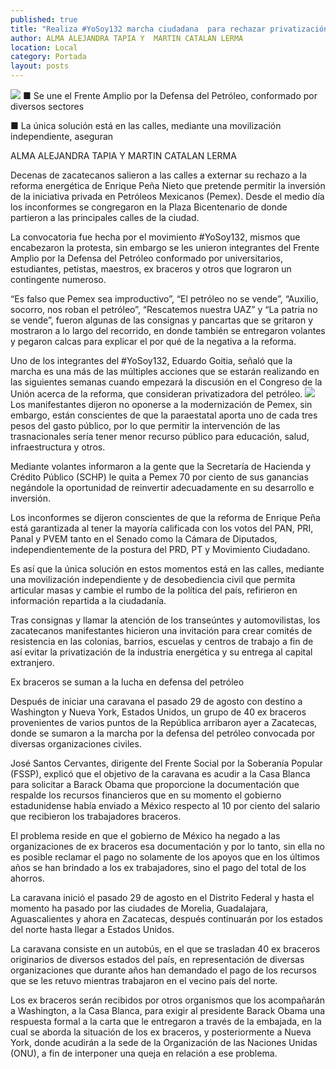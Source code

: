 ```yaml
---
published: true
title: "Realiza #YoSoy132 marcha ciudadana  para rechazar privatización de Pemex"
author: ALMA ALEJANDRA TAPIA Y  MARTIN CATALAN LERMA
location: Local
category: Portada
layout: posts
---
```


![](http://i.imgur.com/7C2eq4Hm.jpg)
■ Se une el Frente Amplio por la Defensa del Petróleo, conformado por diversos sectores

■ La única solución está en las calles, mediante una movilización independiente, aseguran

ALMA ALEJANDRA TAPIA Y  MARTIN CATALAN LERMA

Decenas de zacatecanos salieron a las calles a externar su rechazo a la reforma energética de Enrique Peña Nieto que pretende permitir la inversión de la iniciativa privada en Petróleos Mexicanos (Pemex). Desde el medio día los inconformes se congregaron en la Plaza Bicentenario de donde partieron a las principales calles de la ciudad.

La convocatoria fue hecha por el movimiento #YoSoy132, mismos que encabezaron la protesta, sin embargo se les unieron integrantes del Frente Amplio por la Defensa del Petróleo conformado por universitarios, estudiantes, petistas, maestros, ex braceros y otros que lograron un contingente numeroso.

“Es falso que Pemex sea improductivo”, “El petróleo no se vende”, “Auxilio, socorro, nos roban el petróleo”, “Rescatemos nuestra UAZ” y “La patria no se vende”, fueron algunas de las consignas y pancartas que se gritaron y mostraron a lo largo del recorrido, en donde también se entregaron volantes y pegaron calcas para explicar el por qué de la negativa a la reforma.

Uno de los integrantes del #YoSoy132, Eduardo Goitia, señaló que la marcha es una más de las múltiples acciones que se estarán realizando en las siguientes semanas cuando empezará la discusión en el Congreso de la Unión acerca de la reforma, que consideran privatizadora del petróleo.
![](http://i.imgur.com/enr776mm.jpg)
Los manifestantes dijeron no oponerse a la modernización de Pemex, sin embargo, están conscientes de que la paraestatal aporta uno de cada tres pesos del gasto público, por lo que permitir la intervención de las trasnacionales sería tener menor recurso público para educación, salud, infraestructura y otros.

Mediante volantes informaron a la gente que la Secretaría de Hacienda y Crédito Público (SCHP) le quita a Pemex 70 por ciento de sus ganancias negándole la oportunidad de reinvertir adecuadamente en su desarrollo e inversión. 

Los inconformes se dijeron conscientes de que la reforma de Enrique Peña está garantizada al tener la mayoría calificada con los votos del PAN, PRI, Panal y PVEM tanto en el Senado como la Cámara de Diputados, independientemente de la postura del PRD, PT y Movimiento Ciudadano.

Es así que la única solución en estos momentos está en las calles, mediante una movilización independiente y de desobediencia civil que permita articular masas y cambie el rumbo de la política del país, refirieron en información repartida a la ciudadanía. 

Tras consignas y llamar la atención de los transeúntes y  automovilistas, los zacatecanos manifestantes hicieron una invitación para crear comités de resistencia en las colonias, barrios, escuelas y centros de trabajo a fin de así evitar la privatización de la industria energética y su entrega al capital extranjero. 

Ex braceros se suman a la lucha en defensa del petróleo

Después de iniciar una caravana el pasado 29 de agosto con destino a Washington y Nueva York, Estados Unidos, un grupo de 40 ex braceros provenientes de varios puntos de la República arribaron ayer a Zacatecas, donde se sumaron a la marcha por la defensa del petróleo convocada por diversas organizaciones civiles.

José Santos Cervantes, dirigente del Frente Social por la Soberanía Popular (FSSP), explicó que el objetivo de la caravana es acudir a la Casa Blanca para solicitar a Barack Obama que proporcione la documentación que respalde los recursos financieros que en su momento el gobierno estadunidense había enviado a México respecto al 10 por ciento del salario que recibieron los trabajadores braceros.

El problema reside en que el gobierno de México ha negado a las organizaciones de ex braceros esa documentación y por lo tanto, sin ella no es posible reclamar el pago no solamente de los apoyos que en los últimos años se han brindado a los ex trabajadores, sino el pago del total de los ahorros.

La caravana inició el pasado 29 de agosto en el Distrito Federal y hasta el momento ha pasado por las ciudades de Morelia, Guadalajara, Aguascalientes y ahora en Zacatecas, después continuarán por los estados del norte hasta llegar a Estados Unidos.

La caravana consiste en un autobús, en el que se trasladan 40 ex braceros originarios de diversos estados del país, en representación de diversas organizaciones que durante años han demandado el pago de los recursos que se les retuvo mientras trabajaron en el vecino país del norte.

Los ex braceros serán recibidos por otros organismos que los acompañarán a Washington, a la Casa Blanca, para exigir al presidente Barack Obama una respuesta formal a la carta que le entregaron a través de la embajada, en la cual se aborda la situación de los ex braceros, y posteriormente a Nueva York, donde acudirán a la sede de la Organización de las Naciones Unidas (ONU), a fin de interponer una queja en relación a ese problema.
